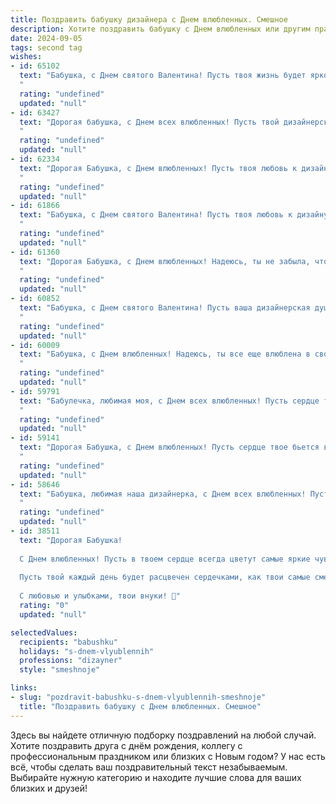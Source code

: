 ```yaml
---
title: Поздравить бабушку дизайнера с Днем влюбленных. Смешное
description: Хотите поздравить бабушку с Днем влюбленных или другим праздником? Наш ИИ создаст незабываемое поздравление, а вы обязательно выделитесь среди других.  
date: 2024-09-05
tags: second tag
wishes:
- id: 65102
  text: "Бабушка, с Днем святого Валентина! Пусть твоя жизнь будет яркой и красочной, как твои дизайнерские шедевры! Желаю тебе море любви, вдохновения и только приятных сюрпризов! ❤️
  "
  rating: "undefined"
  updated: "null"
- id: 63427
  text: "Дорогая бабушка, с Днем всех влюбленных! Пусть твой дизайнерский талант всегда цветет, как яркий букет роз, а вдохновение бьет ключом, как сердце влюбленного!
  "
  rating: "undefined"
  updated: "null"
- id: 62334
  text: "Дорогая Бабушка, с Днем влюбленных! Пусть твоя любовь к дизайну никогда не угасает, а креатив бьет ключом, как фонтан в парке! 😜❤️
  "
  rating: "undefined"
  updated: "null"
- id: 61866
  text: "Бабушка, с Днем святого Валентина! Пусть твоя любовь к дизайну будет такой же яркой и вдохновляющей, как эта валентинка, которую я тебе рисую прямо сейчас! 😄❤️
  "
  rating: "undefined"
  updated: "null"
- id: 61360
  text: "Дорогая Бабушка, с Днем влюбленных! Надеюсь, ты не забыла, что любовь - это не только валентинки, но и дизайнерский подход к жизни! Желаю тебе креативных идей для новых шедевров на кухне и ярких красок в твоих любимых хобби! 😉💖
  "
  rating: "undefined"
  updated: "null"
- id: 60852
  text: "Бабушка, с Днем святого Валентина! Пусть ваша дизайнерская душа бурлит любовью к красивым вещам и очаровательным внукам, а сердце бьется в унисон с ритмом вдохновения! 😉🌹
  "
  rating: "undefined"
  updated: "null"
- id: 60009
  text: "Бабушка, с Днем влюбленных! Надеюсь, ты все еще влюблена в свою любимую краску и кисточку, ведь ты - настоящий дизайнерский сердцеед! 😉 💖
  "
  rating: "undefined"
  updated: "null"
- id: 59791
  text: "Бабулечка, любимая моя, с Днем всех влюбленных! Пусть сердце твое бьется в ритме вдохновения, а цветовая палитра жизни станет ярче, чем твоя последняя дизайн-коллекция! 😉
  "
  rating: "undefined"
  updated: "null"
- id: 59141
  text: "Дорогая Бабушка, с Днем влюбленных! Пусть сердце твое бьется в ритме вдохновения, а новые идеи льются рекой, как будто сама Афродита вдохнула в тебя творческую искру!  Надеюсь, твой дизайн-проект \"Внук/Внучка + Бабушка = Любовь\" будет самым успешным! 😜
  "
  rating: "undefined"
  updated: "null"
- id: 58646
  text: "Бабушка, любимая наша дизайнерка, с Днем всех влюбленных! Пусть твоя жизнь будет яркой, как палитра, насыщенной, как коллаж, и полной любви, как самая романтическая открытка! ❤️
  "
  rating: "undefined"
  updated: "null"
- id: 38511
  text: "Дорогая Бабушка!
  
  С Днем влюбленных! Пусть в твоем сердце всегда цветут самые яркие чувства, как в лучших дизайнах! Ты у нас – не просто бабушка, а настоящий дизайнер любви: твои советы всегда по стилю, а обаяние – в любой моде на вес золота!
  
  Пусть твой каждый день будет расцвечен сердечками, как твои самые смелые проекты, а вдохновение будет бить ключом, будто ты только что получила новый акварельный набор! Желаю, чтобы у тебя всегда был запас «ярких оттенков» для счастья и море любящих людей вокруг!
  
  С любовью и улыбками, твои внуки! 💖"
  rating: "0"
  updated: "null"

selectedValues:
  recipients: "babushku"
  holidays: "s-dnem-vlyublennih"
  professions: "dizayner"
  style: "smeshnoje"

links:
- slug: "pozdravit-babushku-s-dnem-vlyublennih-smeshnoje"
  title: "Поздравить бабушку с Днем влюбленных. Смешное"
---
```


Здесь вы найдете отличную подборку поздравлений на любой случай. 
Хотите поздравить друга с днём рождения, коллегу с профессиональным праздником или близких с Новым годом? У нас есть всё, чтобы сделать ваш поздравительный текст незабываемым. Выбирайте нужную категорию и находите лучшие слова для ваших близких и друзей!
